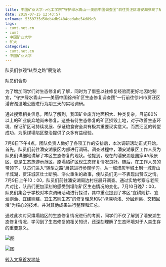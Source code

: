 ```yaml
---
title: 中国矿业大学->化工学院“守护绿水青山——美丽中国调查团”前往贾汪区潘安湖参观了解矿区生态修复情况 | cumt.net.cn
date: 2019-07-15 12:43:57
urlname: 5359735d50eb4db9484cedabe54d89d3
tags: 
- cumt.net.cn
- cumt
- 中国矿业大学
- 矿大
categories:
- cumt.net.cn
- 中国矿业大学
---
```



队员们参观“转型之路”展览馆

队员们合影

为了增加同学们对生态修复的了解，同时为了借鉴以往修复经验而更好地因地制宜，“守护绿水青山——美丽中国徐州矿区生态修复调查团”一行前往徐州市贾汪区潘安湖湿地公园进行为期三天的实地调研。

通过搜索相关信息，团队了解到，我国矿业废弃地面积大、种类复杂，目前80%以上的矿业废弃地尚未修复。这些有待生态修复的矿区损毁土地，对于改善生态环境、保证矿区可持续发展、保证粮食安全具有极其重要现实意义。而贾汪区的转型成功，为采煤塌陷区整治提供了众多有益经验。

7月8日下午4点，团队负责人做好了各项工作的安排后，本次调研活动正式开始。首先，队员们前往潘安湖景区内部进行调研。调查过程中，潘安湖景区工作人员为队员们详细地讲解了本区生态修复的现状。他提到，现在的潘安湖是国家4A级景区、更是生态旅游示范区，原塌陷矿区现生态修复情况良好。随后，在工作人员的带领下，队员们进入“转型之路”展馆进行参观学习。从一城煤灰半城土到一城青山半城湖，贾汪城区壮士断腕、浴火重生的故事，使队员们无一不表现出赞叹之情。7月9日上午10：00，队员们前往潘安湖周边村庄展开调查。通过实地考察与老照片对比，队员们更加深刻的感受到塌陷矿区生态情况的变化。7月10日晚7：00，队员们集合于学校对本次调研活动进行探讨，其中重点提到了本区“宜耕则耕、宜渔则渔、宜建则建、宜生态则生态”的修复理念和以“挖深填浅、分层剥离、交错回填”为核心的技术。并对其他成果进行整理和汇总。

通过此次对采煤塌陷区的生态修复情况进行的考察，同学们不仅了解到了潘安湖生态修复情况，学习到了生态修复的相关知识，还深刻理解了生态环境对于人类生存的重要意义。



![图](http://xwzx.cumt.edu.cn/_upload/article/images/e3/37/6394eb774b46ba52bb10eefc8b66/0865d37c-4599-40bd-ad77-58b1f11cce65.jpg)

![图](http://xwzx.cumt.edu.cn/_upload/article/images/e3/37/6394eb774b46ba52bb10eefc8b66/4487dc44-1e3c-4208-bb30-098bdce46a7e.jpg)

[转入文章首发地址](http://xwzx.cumt.edu.cn/21/a2/c523a532898/page.htm)